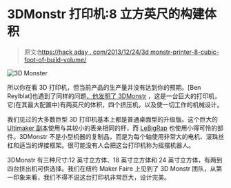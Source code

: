 # 3DMonstr 打印机:8 立方英尺的构建体积

> 原文:[https://hack aday . com/2013/12/24/3d monstr-printer-8-cubic-foot-of-build-volume/](https://hackaday.com/2013/12/24/3dmonstr-printer-8-cubic-feet-of-build-volume/)

![3D Monster](../Images/700ab1f63c028222dd2a891b5f523bed.png)

所以你在看 3D 打印机，但当前产品的生产量并没有达到你的预期。[Ben Reylblat]也遇到了同样的问题[，他发明了 3DMonstr](http://www.kickstarter.com/projects/breytblat/3dmonstr-large-industrial-grade-quad-extruder-3d-p) ，这是一台巨大的打印机，它(在其最大配置中)有两英尺的体积，四个挤压机，以及使一切工作的机械设计。

我们见过的大多数巨型 3D 打印机基本上都是普通桌面型的升级版。这个巨大的 [Ultimaker 副本](http://hackaday.com/2012/09/30/ginormous-ultimaker-can-print-slightly-smaller-ultimakers/)使用与其较小的表亲相同的杆，而 [LeBigRap](http://reprap.org/wiki/LeBigRep) 也使用小得可怜的部件。3DMonstr 不是小型机器的复制品，而是为每个轴使用非常大的电机、滚珠丝杠和适当的焊接框架。很可能没有人会把这台打印机称为摇摆机器人。

3DMonstr 有三种尺寸:12 英寸立方体、18 英寸立方体和 24 英寸立方体，有两到四台挤出机可供选择。我们在纽约 Maker Faire 上见到了 3D Monstr 团队，从第一印象来看，我们不得不说这台打印机非常巨大，设计完美。